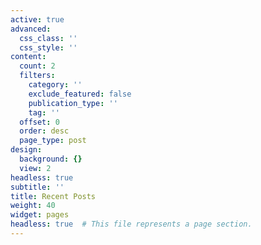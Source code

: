 ```yaml
---
active: true
advanced:
  css_class: ''
  css_style: ''
content:
  count: 2
  filters:
    category: ''
    exclude_featured: false
    publication_type: ''
    tag: ''
  offset: 0
  order: desc
  page_type: post
design:
  background: {}
  view: 2
headless: true
subtitle: ''
title: Recent Posts
weight: 40
widget: pages
headless: true  # This file represents a page section.
---
```


